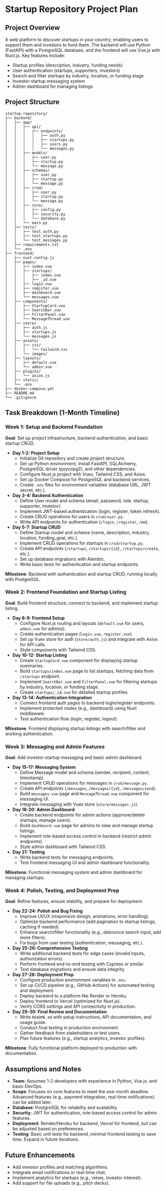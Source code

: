 # Startup Repository Project Plan

## Project Overview

A web platform to discover startups in your country, enabling users to support them and investors to fund them. The backend will use Python (FastAPI) with a PostgreSQL database, and the frontend will use Vue.js with Nuxt.js. Key features include:

- Startup profiles (description, industry, funding needs)
- User authentication (startups, supporters, investors)
- Search and filter startups by industry, location, or funding stage
- Investor-startup messaging system
- Admin dashboard for managing listings

## Project Structure

```
startup-repository/
├── backend/
│   ├── app/
│   │   ├── api/
│   │   │   ├── endpoints/
│   │   │   │   ├── auth.py
│   │   │   │   ├── startups.py
│   │   │   │   ├── users.py
│   │   │   │   └── messages.py
│   │   ├── models/
│   │   │   ├── user.py
│   │   │   ├── startup.py
│   │   │   └── message.py
│   │   ├── schemas/
│   │   │   ├── user.py
│   │   │   ├── startup.py
│   │   │   └── message.py
│   │   ├── crud/
│   │   │   ├── user.py
│   │   │   ├── startup.py
│   │   │   └── message.py
│   │   ├── core/
│   │   │   ├── config.py
│   │   │   ├── security.py
│   │   │   └── database.py
│   │   └── main.py
│   ├── tests/
│   │   ├── test_auth.py
│   │   ├── test_startups.py
│   │   └── test_messages.py
│   ├── requirements.txt
│   └── .env
├── frontend/
│   ├── nuxt.config.js
│   ├── pages/
│   │   ├── index.vue
│   │   ├── startups/
│   │   │   ├── index.vue
│   │   │   ├── _id.vue
│   │   ├── login.vue
│   │   ├── register.vue
│   │   ├── dashboard.vue
│   │   └── messages.vue
│   ├── components/
│   │   ├── StartupCard.vue
│   │   ├── SearchBar.vue
│   │   ├── FilterPanel.vue
│   │   └── MessageThread.vue
│   ├── store/
│   │   ├── auth.js
│   │   ├── startups.js
│   │   └── messages.js
│   ├── assets/
│   │   ├── css/
│   │   │   └── tailwind.css
│   │   └── images/
│   ├── layouts/
│   │   ├── default.vue
│   │   └── admin.vue
│   ├── plugins/
│   │   └── axios.js
│   ├── static/
│   └── .env
├── docker-compose.yml
├── README.md
└── .gitignore
```

## Task Breakdown (1-Month Timeline)

### Week 1: Setup and Backend Foundation

**Goal**: Set up project infrastructure, backend authentication, and basic startup CRUD.

- **Day 1-2: Project Setup**
  - Initialize Git repository and create project structure.
  - Set up Python environment, install FastAPI, SQLAlchemy, PostgreSQL driver (psycopg2), and other dependencies.
  - Configure Nuxt.js project with Vuex, Tailwind CSS, and Axios.
  - Set up Docker Compose for PostgreSQL and backend services.
  - Create `.env` files for environment variables (database URL, JWT secret, etc.).
- **Day 3-4: Backend Authentication**
  - Define User model and schema (email, password, role: startup, supporter, investor).
  - Implement JWT-based authentication (login, register, token refresh).
  - Create CRUD operations for users in `crud/user.py`.
  - Write API endpoints for authentication (`/login`, `/register`, `/me`).
- **Day 5-7: Startup CRUD**
  - Define Startup model and schema (name, description, industry, location, funding_goal, etc.).
  - Implement CRUD operations for startups in `crud/startup.py`.
  - Create API endpoints (`/startups`, `/startups/{id}`, `/startups/create`, etc.).
  - Set up database migrations with Alembic.
  - Write basic tests for authentication and startup endpoints.

**Milestone**: Backend with authentication and startup CRUD, running locally with PostgreSQL.

### Week 2: Frontend Foundation and Startup Listing

**Goal**: Build frontend structure, connect to backend, and implement startup listing.

- **Day 8-9: Frontend Setup**
  - Configure Nuxt.js routing and layouts (`default.vue` for users, `admin.vue` for admins).
  - Create authentication pages (`login.vue`, `register.vue`).
  - Set up Vuex store for auth (`store/auth.js`) and integrate with Axios for API calls.
  - Style components with Tailwind CSS.
- **Day 10-12: Startup Listing**
  - Create `StartupCard.vue` component for displaying startup summaries.
  - Build `startups/index.vue` page to list startups, fetching data from `/startups` endpoint.
  - Implement `SearchBar.vue` and `FilterPanel.vue` for filtering startups by industry, location, or funding stage.
  - Create `startups/_id.vue` for detailed startup profiles.
- **Day 13-14: Authentication Integration**
  - Connect frontend auth pages to backend login/register endpoints.
  - Implement protected routes (e.g., dashboard) using Nuxt middleware.
  - Test authentication flow (login, register, logout).

**Milestone**: Frontend displaying startup listings with search/filter and working authentication.

### Week 3: Messaging and Admin Features

**Goal**: Add investor-startup messaging and basic admin dashboard.

- **Day 15-17: Messaging System**
  - Define Message model and schema (sender, recipient, content, timestamp).
  - Implement CRUD operations for messages in `crud/message.py`.
  - Create API endpoints (`/messages`, `/messages/{id}`, `/messages/send`).
  - Build `messages.vue` page and `MessageThread.vue` component for messaging UI.
  - Integrate messaging with Vuex store (`store/messages.js`).
- **Day 18-20: Admin Dashboard**
  - Create backend endpoints for admin actions (approve/delete startups, manage users).
  - Build `dashboard.vue` page for admins to view and manage startup listings.
  - Implement role-based access control in backend (restrict admin endpoints).
  - Style admin dashboard with Tailwind CSS.
- **Day 21: Testing**
  - Write backend tests for messaging endpoints.
  - Test frontend messaging UI and admin dashboard functionality.

**Milestone**: Functional messaging system and admin dashboard for managing startups.

### Week 4: Polish, Testing, and Deployment Prep

**Goal**: Refine features, ensure stability, and prepare for deployment.

- **Day 22-24: Polish and Bug Fixing**
  - Improve UI/UX (responsive design, animations, error handling).
  - Optimize backend performance (add pagination to startup listings, caching if needed).
  - Enhance search/filter functionality (e.g., debounce search input, add more filters).
  - Fix bugs from user testing (authentication, messaging, etc.).
- **Day 25-26: Comprehensive Testing**
  - Write additional backend tests for edge cases (invalid inputs, authorization errors).
  - Perform frontend end-to-end testing with Cypress or similar.
  - Test database migrations and ensure data integrity.
- **Day 27-28: Deployment Prep**
  - Configure production environment variables in `.env`.
  - Set up CI/CD pipeline (e.g., GitHub Actions) for automated testing and deployment.
  - Deploy backend to a platform like Render or Heroku.
  - Deploy frontend to Vercel (optimized for Nuxt.js).
  - Verify CORS settings and API connectivity in production.
- **Day 29-30: Final Review and Documentation**
  - Write `README.md` with setup instructions, API documentation, and usage guide.
  - Conduct final testing in production environment.
  - Gather feedback from stakeholders or test users.
  - Plan future features (e.g., startup analytics, investor profiles).

**Milestone**: Fully functional platform deployed to production with documentation.

## Assumptions and Notes

- **Team**: Assumes 1-2 developers with experience in Python, Vue.js, and basic DevOps.
- **Scope**: Focuses on core features to meet the one-month deadline. Advanced features (e.g., payment integration, real-time notifications) can be added later.
- **Database**: PostgreSQL for reliability and scalability.
- **Security**: JWT for authentication, role-based access control for admin features.
- **Deployment**: Render/Heroku for backend, Vercel for frontend, but can be adjusted based on preferences.
- **Testing**: Basic unit tests for backend, minimal frontend testing to save time. Expand in future iterations.

## Future Enhancements

- Add investor profiles and matching algorithms.
- Integrate email notifications or real-time chat.
- Implement analytics for startups (e.g., views, investor interest).
- Add support for file uploads (e.g., pitch decks).